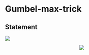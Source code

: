 # Gumbel-max-trick

## Statement

<img src="https://render.githubusercontent.com/render/math?math=\text{Assume that}\ \alpha_1, \alpha_2 ... \alpha_k\ \text{satisfy}\ \sum_k{\alpha_k} = 1.%20 \text{Define}">
<p align="center">
<img src="https://render.githubusercontent.com/render/math?math=Z = \arg\max_k\{{\log{\alpha_k}%2BG_k}\}">
</p>
<!-- $$
\text{Assume that}\ \alpha_1, \alpha_2 ... \alpha_k\ \text{satisfy}\ \sum_k{\alpha_k} = 1.\ \text{Define}\\
Z = \arg\max_k\{{\log{\alpha_k}+G_k}\}\\
\text{where}\ G_k, ..., G_n\ \text{i.i.d.}\ \sim\ Gumbel(0,1),\ \text{whose PDF and CDF are defined as}\\
f(x) = e^{-(x+e^{-x})}\\
F(x) = e^{-e^{-x}}
.\ \text{Then}\ \Bbb{P}(Z=k)=\alpha_k
$$ -->
